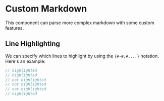 # Custom Markdown

This component can parse more complex markdown with some custom features.

## Line Highlighting

We can specify which lines to highlight by using the `{#-#,#,...}` notation. Here's an example:

```ts {1-2,6}
// highlighted
// highlighted
// not highlighted
// not highlighted
// not highlighted
// highlighted
```
